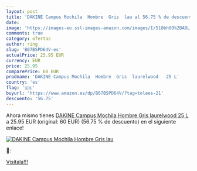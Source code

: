```yaml
---
layout: post
title: 'DAKINE Campus Mochila  Hombre  Gris  lau al 56.75 % de descuento'
date: 
image: 'https://images-eu.ssl-images-amazon.com/images/I/518bh0O%2BA8L._SL200_.jpg'
comments: true
category: ofertas
author: ring
slug: 'B07BSPD64V-es'
actualPrice: 25.95 EUR
currency: EUR
price: 25.95
comparePrice: 60 EUR
prodname: 'DAKINE Campus Mochila  Hombre  Gris  laurelwood   25 L'
country: 'es'
flag: '🇪🇸'
buyurl: 'https://www.amazon.es/dp/B07BSPD64V/?tag=tolees-21'
descuento: '56.75'
---
```


Ahora mismo tienes [DAKINE Campus Mochila  Hombre  Gris  laurelwood   25 L](https://www.amazon.es/dp/B07BSPD64V/?tag=tolees-21) a 25.95 EUR (original: 60 EUR) (56.75 %  de descuento) en el siguiente enlace!

[![DAKINE Campus Mochila  Hombre  Gris  lau](https://images-eu.ssl-images-amazon.com/images/I/518bh0O%2BA8L._SL200_.jpg)](https://www.amazon.es/dp/B07BSPD64V/?tag=tolees-21)

🔎:


[Visítala!!!](https://www.amazon.es/dp/B07BSPD64V/?tag=tolees-21)
